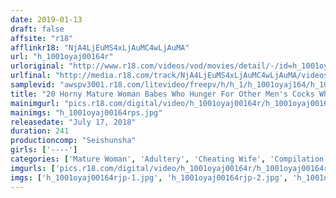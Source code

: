 ```yaml
---
date: 2019-01-13
draft: false
affsite: "r18"
afflinkr18: "NjA4LjEuMS4xLjAuMC4wLjAuMA"
url: "h_1001oyaj00164r"
urloriginal: "http://www.r18.com/videos/vod/movies/detail/-/id=h_1001oyaj00164r"
urlfinal: "http://media.r18.com/track/NjA4LjEuMS4xLjAuMC4wLjAuMA/videos/vod/movies/detail/-/id=h_1001oyaj00164r"
samplevid: "awspv3001.r18.com/litevideo/freepv/h/h_1/h_1001oyaj164/h_1001oyaj164_dmb_w.mp4"
title: "20 Horny Mature Woman Babes Who Hunger For Other Men's Cocks While Their Husbands Are Away"
mainimgurl: "pics.r18.com/digital/video/h_1001oyaj00164r/h_1001oyaj00164rps.jpg"
mainimgs: "h_1001oyaj00164rps.jpg"
releasedate: "July 17, 2018"
duration: 241
productioncomp: "Seishunsha"
girls: ['----']
categories: ['Mature Woman', 'Adultery', 'Cheating Wife', 'Compilation', 'Over 4 Hours']
imgurls: ['pics.r18.com/digital/video/h_1001oyaj00164r/h_1001oyaj00164rjp-1.jpg', 'pics.r18.com/digital/video/h_1001oyaj00164r/h_1001oyaj00164rjp-2.jpg', 'pics.r18.com/digital/video/h_1001oyaj00164r/h_1001oyaj00164rjp-3.jpg', 'pics.r18.com/digital/video/h_1001oyaj00164r/h_1001oyaj00164rjp-4.jpg', 'pics.r18.com/digital/video/h_1001oyaj00164r/h_1001oyaj00164rjp-5.jpg', 'pics.r18.com/digital/video/h_1001oyaj00164r/h_1001oyaj00164rjp-6.jpg', 'pics.r18.com/digital/video/h_1001oyaj00164r/h_1001oyaj00164rjp-7.jpg', 'pics.r18.com/digital/video/h_1001oyaj00164r/h_1001oyaj00164rjp-8.jpg', 'pics.r18.com/digital/video/h_1001oyaj00164r/h_1001oyaj00164rjp-9.jpg', 'pics.r18.com/digital/video/h_1001oyaj00164r/h_1001oyaj00164rjp-10.jpg', 'pics.r18.com/digital/video/h_1001oyaj00164r/h_1001oyaj00164rjp-11.jpg', 'pics.r18.com/digital/video/h_1001oyaj00164r/h_1001oyaj00164rjp-12.jpg', 'pics.r18.com/digital/video/h_1001oyaj00164r/h_1001oyaj00164rjp-13.jpg', 'pics.r18.com/digital/video/h_1001oyaj00164r/h_1001oyaj00164rjp-14.jpg', 'pics.r18.com/digital/video/h_1001oyaj00164r/h_1001oyaj00164rjp-15.jpg', 'pics.r18.com/digital/video/h_1001oyaj00164r/h_1001oyaj00164rjp-16.jpg', 'pics.r18.com/digital/video/h_1001oyaj00164r/h_1001oyaj00164rjp-17.jpg', 'pics.r18.com/digital/video/h_1001oyaj00164r/h_1001oyaj00164rjp-18.jpg', 'pics.r18.com/digital/video/h_1001oyaj00164r/h_1001oyaj00164rjp-19.jpg', 'pics.r18.com/digital/video/h_1001oyaj00164r/h_1001oyaj00164rjp-20.jpg']
imgs: ['h_1001oyaj00164rjp-1.jpg', 'h_1001oyaj00164rjp-2.jpg', 'h_1001oyaj00164rjp-3.jpg', 'h_1001oyaj00164rjp-4.jpg', 'h_1001oyaj00164rjp-5.jpg', 'h_1001oyaj00164rjp-6.jpg', 'h_1001oyaj00164rjp-7.jpg', 'h_1001oyaj00164rjp-8.jpg', 'h_1001oyaj00164rjp-9.jpg', 'h_1001oyaj00164rjp-10.jpg', 'h_1001oyaj00164rjp-11.jpg', 'h_1001oyaj00164rjp-12.jpg', 'h_1001oyaj00164rjp-13.jpg', 'h_1001oyaj00164rjp-14.jpg', 'h_1001oyaj00164rjp-15.jpg', 'h_1001oyaj00164rjp-16.jpg', 'h_1001oyaj00164rjp-17.jpg', 'h_1001oyaj00164rjp-18.jpg', 'h_1001oyaj00164rjp-19.jpg', 'h_1001oyaj00164rjp-20.jpg']
---
```

